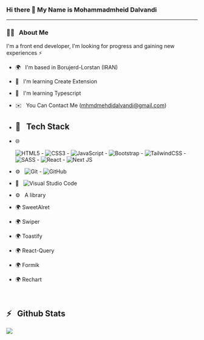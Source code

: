 ### Hi there 👋 My Name is Mohammadmheid Dalvandi 

---
<h3>👨‍💻 &nbsp; About Me</h3>

<p>I'm a front end developer, I'm looking for progress and gaining new experiences ⚡</p>

- 🌍 &nbsp; I'm based in Borujerd-Lorstan (IRAN)
- 🧠 &nbsp; I'm learning Create Extension 
- 🧠 &nbsp; I'm learning Typescript
- ✉️ &nbsp; You Can Contact Me  (mhmdmehdidalvandi@gmail.com)

- <h2>🔧 &nbsp; Tech Stack</h2>

- 🌐 &nbsp;

  <img alt="HTML5" src="https://img.shields.io/badge/html5-%23E34F26.svg?style=for-the-badge&logo=html5&logoColor=white"/> -
  <img alt="CSS3" src="https://img.shields.io/badge/css3-%231572B6.svg?style=for-the-badge&logo=css3&logoColor=white"/> -
  <img alt="JavaScript" src="https://img.shields.io/badge/javascript-%23323330.svg?style=for-the-badge&logo=javascript&logoColor=%23F7DF1E"/> -
  <img alt="Bootstrap" src="https://img.shields.io/badge/bootstrap-%23563D7C.svg?style=for-the-badge&logo=bootstrap&logoColor=white"/> -
  <img alt="TailwindCSS" src="https://img.shields.io/badge/tailwindcss-%2338B2AC.svg?style=for-the-badge&logo=tailwind-css&logoColor=white"/> -
  <img alt="SASS" src="https://img.shields.io/badge/SASS-hotpink.svg?style=for-the-badge&logo=SASS&logoColor=white"/> -
  <img alt="React" src="https://img.shields.io/badge/react-%2320232a.svg?style=for-the-badge&logo=react&logoColor=%2361DAFB"/> -
  <img alt="Next JS" src="https://img.shields.io/badge/nextjs-%23000000.svg?style=for-the-badge&logo=next.js&logoColor=white"/>

  
 - ⚙️ &nbsp;
	  <img alt="Git" src="https://img.shields.io/badge/git-%23F05033.svg?style=for-the-badge&logo=git&logoColor=white"/> -
    <img alt="GitHub" src="https://img.shields.io/badge/github-%23121011.svg?style=for-the-badge&logo=github&logoColor=white"/>
- 🔧 &nbsp;
    <img alt="Visual Studio Code" src="https://img.shields.io/badge/VisualStudioCode-0078d7.svg?style=for-the-badge&logo=visual-studio-code&logoColor=white"/>
- ⚙️ &nbsp; A library
- 🌍 SweetAlret 
- 🌍 Swiper
- 🌍 Toastify
- 🌍 React-Query
- 🌍 Formik
- 🌍 Rechart
<br/>

 <h2>⚡️ &nbsp; Github Stats</h2>

<a href="https://github.com/mohammadmehdidalvandii">
  <img src="https://github-readme-stats.vercel.app/api/top-langs/?username=mohammadmehdidalvandii" />
</a>

